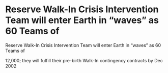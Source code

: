 # Reserve Walk-In Crisis Intervention Team will enter Earth in “waves” as 60 Teams of

Reserve Walk-In Crisis Intervention Team will enter Earth in “waves” as 60 Teams of


12,000; they will fulfill their pre-birth Walk-In contingency contracts by Dec 2002